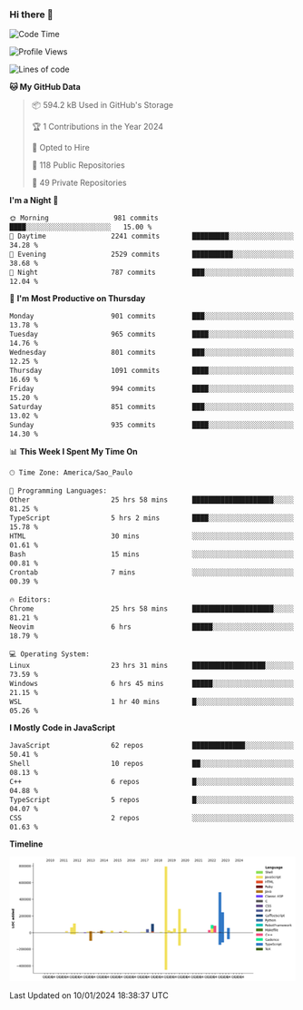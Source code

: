 ### Hi there 👋

<!--START_SECTION:waka-->
![Code Time](http://img.shields.io/badge/Code%20Time-5%2C471%20hrs%2010%20mins-blue)

![Profile Views](http://img.shields.io/badge/Profile%20Views-1-blue)

![Lines of code](https://img.shields.io/badge/From%20Hello%20World%20I%27ve%20Written-2.7%20million%20lines%20of%20code-blue)

**🐱 My GitHub Data** 

> 📦 594.2 kB Used in GitHub's Storage 
 > 
> 🏆 1 Contributions in the Year 2024
 > 
> 💼 Opted to Hire
 > 
> 📜 118 Public Repositories 
 > 
> 🔑 49 Private Repositories 
 > 
**I'm a Night 🦉** 

```text
🌞 Morning                981 commits         ████░░░░░░░░░░░░░░░░░░░░░   15.00 % 
🌆 Daytime                2241 commits        █████████░░░░░░░░░░░░░░░░   34.28 % 
🌃 Evening                2529 commits        ██████████░░░░░░░░░░░░░░░   38.68 % 
🌙 Night                  787 commits         ███░░░░░░░░░░░░░░░░░░░░░░   12.04 % 
```
📅 **I'm Most Productive on Thursday** 

```text
Monday                   901 commits         ███░░░░░░░░░░░░░░░░░░░░░░   13.78 % 
Tuesday                  965 commits         ████░░░░░░░░░░░░░░░░░░░░░   14.76 % 
Wednesday                801 commits         ███░░░░░░░░░░░░░░░░░░░░░░   12.25 % 
Thursday                 1091 commits        ████░░░░░░░░░░░░░░░░░░░░░   16.69 % 
Friday                   994 commits         ████░░░░░░░░░░░░░░░░░░░░░   15.20 % 
Saturday                 851 commits         ███░░░░░░░░░░░░░░░░░░░░░░   13.02 % 
Sunday                   935 commits         ████░░░░░░░░░░░░░░░░░░░░░   14.30 % 
```


📊 **This Week I Spent My Time On** 

```text
🕑︎ Time Zone: America/Sao_Paulo

💬 Programming Languages: 
Other                    25 hrs 58 mins      ████████████████████░░░░░   81.25 % 
TypeScript               5 hrs 2 mins        ████░░░░░░░░░░░░░░░░░░░░░   15.78 % 
HTML                     30 mins             ░░░░░░░░░░░░░░░░░░░░░░░░░   01.61 % 
Bash                     15 mins             ░░░░░░░░░░░░░░░░░░░░░░░░░   00.81 % 
Crontab                  7 mins              ░░░░░░░░░░░░░░░░░░░░░░░░░   00.39 % 

🔥 Editors: 
Chrome                   25 hrs 58 mins      ████████████████████░░░░░   81.21 % 
Neovim                   6 hrs               █████░░░░░░░░░░░░░░░░░░░░   18.79 % 

💻 Operating System: 
Linux                    23 hrs 31 mins      ██████████████████░░░░░░░   73.59 % 
Windows                  6 hrs 45 mins       █████░░░░░░░░░░░░░░░░░░░░   21.15 % 
WSL                      1 hr 40 mins        █░░░░░░░░░░░░░░░░░░░░░░░░   05.26 % 
```

**I Mostly Code in JavaScript** 

```text
JavaScript               62 repos            █████████████░░░░░░░░░░░░   50.41 % 
Shell                    10 repos            ██░░░░░░░░░░░░░░░░░░░░░░░   08.13 % 
C++                      6 repos             █░░░░░░░░░░░░░░░░░░░░░░░░   04.88 % 
TypeScript               5 repos             █░░░░░░░░░░░░░░░░░░░░░░░░   04.07 % 
CSS                      2 repos             ░░░░░░░░░░░░░░░░░░░░░░░░░   01.63 % 
```



**Timeline**

![Lines of Code chart](https://raw.githubusercontent.com/jampow/jampow/master/assets/bar_graph.png)


 Last Updated on 10/01/2024 18:38:37 UTC
<!--END_SECTION:waka-->
